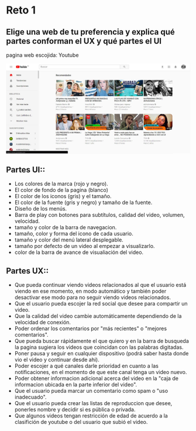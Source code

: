 # Reto 1
## Elige una web de tu preferencia y explica qué partes conforman el UX y qué partes el UI
pagina web escojida: Youtube

![YOUTUBE](assets/imgs/youtube.jpg)















## Partes UI::                                                              

* Los colores de la marca (rojo y negro).                                  
* El color de fondo de la pagina (blanco)                                  
* El color de los iconos (gris) y el tamaño.   
* El color de la fuente (gris y negro) y tamaño de la fuente.   
* Diseño de los menús.                                                                                                                              
* Barra de play con botones para subtítulos, calidad del video, volumen, velocidad.
* tamaño y color de la barra de navegacion.
* tamaño, color y forma del icono de cada usuario.
* tamaño y color del menú lateral desplegable.
* tamaño por defecto de un video al empezar a visualizarlo.
* color de la barra de avance de visualiación del video.

## Partes UX::

* Que pueda continuar viendo videos relacionados al que el usuario está viendo en ese momento, en modo automático y también poder desactivar ese modo  para no seguir viendo videos relacionados.                                                                                  
* Que el usuario pueda escojer la red social que desee para compartir un video.
* Que la calidad del video cambie automáticamente dependiendo de la velocidad de conexión.
* Poder ordenar los comentarios por "más recientes" o "mejores comentarios".
* Que pueda buscar rápidamente el que quiero y en la barra de busqueda la pagina sugiera los videos que coincidan con las palabras digitadas.
* Poner pausa y seguir en cualquier dispositivo (podrá saber hasta donde vio el video y continuar desde ahi).
* Poder escojer a qué canales darle prioridad en cuanto a las notificaciones, en el momento de que este canal tenga un video nuevo.
* Poder obtener informacion adicional acerca del video en la "caja de informacion ubicada en la parte inferior del video".
* Que el usuario pueda marcar un comentario como spam o "uso inadecuado".
* Que el usuario pueda crear las listas de reproduccion que desee, ponerles nombre y decidir si es pública o privada.
* Que algunos videos tengan restricción de edad de acuerdo a la clasifición de youtube o del usuario que subió el video.
